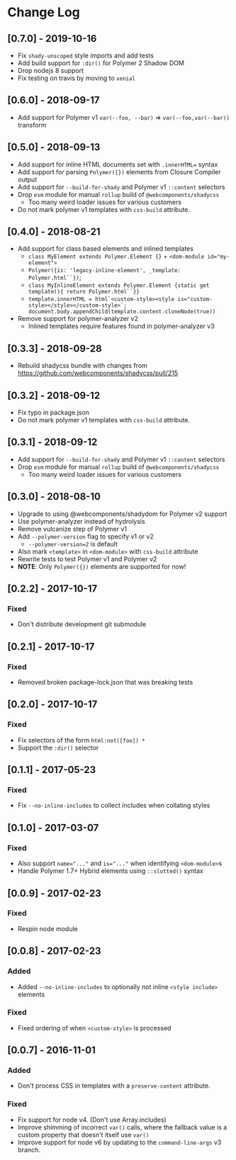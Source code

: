 # Change Log

## [0.7.0] - 2019-10-16
- Fix `shady-unscoped` style imports and add tests
- Add build support for `:dir()` for Polymer 2 Shadow DOM
- Drop nodejs 8 support
- Fix testing on travis by moving to `xenial`

## [0.6.0] - 2018-09-17
* Add support for Polymer v1 `var(--foo, --bar)` => `var(--foo,var(--bar))` transform

## [0.5.0] - 2018-09-13
* Add support for inline HTML documents set with `.innerHTML=` syntax
* Add support for parsing `Polymer({})` elements from Closure Compiler output
* Add support for `--build-for-shady` and Polymer v1 `::content` selectors
* Drop `esm` module for manual `rollup` build of `@webcomponents/shadycss`
  * Too many weird loader issues for various customers
* Do not mark polymer v1 templates with `css-build` attribute.

## [0.4.0] - 2018-08-21
* Add support for class based elements and inlined templates
  * `class MyElement extends Polymer.Element {}` + `<dom-module id="my-element">`
  * ```Polymer({is: 'legacy-inline-element', _template: Polymer.html``})```;
  * ```class MyInlineElement extends Polymer.Element {static get template(){ return Polymer.html``}}```
  * ```template.innerHTML = html`<custom-style><style is="custom-style></style></custom-style>`; document.body.appendChild(template.content.cloneNode(true))```
* Remove support for polymer-analyzer v2
  * Inlined templates require features found in polymer-analyzer v3

## [0.3.3] - 2018-09-28
* Rebuild shadycss bundle with changes from https://github.com/webcomponents/shadycss/pull/215

## [0.3.2] - 2018-09-12
* Fix typo in package.json
* Do not mark polymer v1 templates with `css-build` attribute.

## [0.3.1] - 2018-09-12
* Add support for `--build-for-shady` and Polymer v1 `::content` selectors
* Drop `esm` module for manual `rollup` build of `@webcomponents/shadycss`
  * Too many weird loader issues for various customers

## [0.3.0] - 2018-08-10
* Upgrade to using @webcomponents/shadydom for Polymer v2 support
* Use polymer-analyzer instead of hydrolysis
* Remove vulcanize step of Polymer v1
* Add `--polymer-version` flag to specify v1 or v2
  * `--polymer-version=2` is default
* Also mark `<template>` in `<dom-module>` with `css-build` attribute
* Rewrite tests to test Polymer v1 and Polymer v2
* **NOTE**: Only `Polymer({})` elements are supported for now!

## [0.2.2] - 2017-10-17
### Fixed
* Don't distribute development git submodule

## [0.2.1] - 2017-10-17
### Fixed
* Removed broken package-lock.json that was breaking tests

## [0.2.0] - 2017-10-17
### Fixed
* Fix selectors of the form `html:not([foo]) *`
* Support the `:dir()` selector

## [0.1.1] - 2017-05-23
### Fixed
* Fix `--no-inline-includes` to collect includes when collating styles

## [0.1.0] - 2017-03-07
### Fixed
* Also support `name="..."` and `is="..."` when identifying `<dom-module>`s
* Handle Polymer 1.7+ Hybrid elements using `::slotted()` syntax

## [0.0.9] - 2017-02-23
### Fixed
* Respin node module

## [0.0.8] - 2017-02-23
### Added
* Added `--no-inline-includes` to optionally not inline `<style include>` elements

### Fixed
* Fixed ordering of when `<custom-style>` is processed

## [0.0.7] - 2016-11-01

### Added
* Don't process CSS in templates with a `preserve-content` attribute.

### Fixed
* Fix support for node v4. (Don't use Array.includes)
* Improve shimming of incorrect `var()` calls, where the fallback value is a custom property that doesn't itself use `var()`
* Improve support for node v6 by updating to the `command-line-args` v3 branch.

